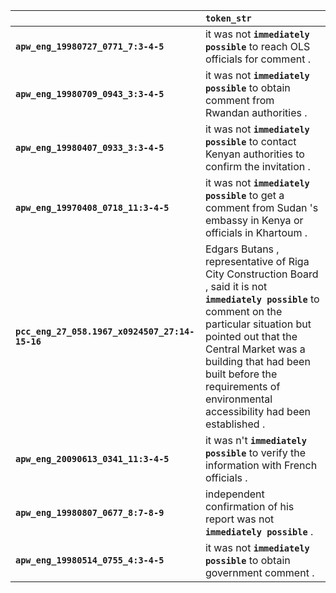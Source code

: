 |                                                | `token_str`                                                                                                                                                                                                                                                                                                  |
|:-----------------------------------------------|:-------------------------------------------------------------------------------------------------------------------------------------------------------------------------------------------------------------------------------------------------------------------------------------------------------------|
| **`apw_eng_19980727_0771_7:3-4-5`**            | it was not __``immediately possible``__ to reach OLS officials for comment .                                                                                                                                                                                                                                 |
| **`apw_eng_19980709_0943_3:3-4-5`**            | it was not __``immediately possible``__ to obtain comment from Rwandan authorities .                                                                                                                                                                                                                         |
| **`apw_eng_19980407_0933_3:3-4-5`**            | it was not __``immediately possible``__ to contact Kenyan authorities to confirm the invitation .                                                                                                                                                                                                            |
| **`apw_eng_19970408_0718_11:3-4-5`**           | it was not __``immediately possible``__ to get a comment from Sudan 's embassy in Kenya or officials in Khartoum .                                                                                                                                                                                           |
| **`pcc_eng_27_058.1967_x0924507_27:14-15-16`** | Edgars Butans , representative of Riga City Construction Board , said it is not __``immediately possible``__ to comment on the particular situation but pointed out that the Central Market was a building that had been built before the requirements of environmental accessibility had been established . |
| **`apw_eng_20090613_0341_11:3-4-5`**           | it was n't __``immediately possible``__ to verify the information with French officials .                                                                                                                                                                                                                    |
| **`apw_eng_19980807_0677_8:7-8-9`**            | independent confirmation of his report was not __``immediately possible``__ .                                                                                                                                                                                                                                |
| **`apw_eng_19980514_0755_4:3-4-5`**            | it was not __``immediately possible``__ to obtain government comment .                                                                                                                                                                                                                                       |